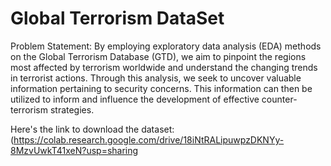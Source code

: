 # Global Terrorism DataSet

Problem Statement: 
By employing exploratory data analysis (EDA) methods on the Global Terrorism Database (GTD), we aim to pinpoint the regions most affected by terrorism worldwide and understand the changing trends in terrorist actions. Through this analysis, we seek to uncover valuable information pertaining to security concerns. This information can then be utilized to inform and influence the development of effective counter-terrorism strategies.


Here's the link to download the dataset: (https://colab.research.google.com/drive/18iNtRALipuwpzDKNYy-8MzvUwkT41xeN?usp=sharing
